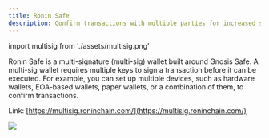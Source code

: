 ```yaml
---
title: Ronin Safe
description: Confirm transactions with multiple parties for increased security.
---
```


import multisig from './assets/multisig.png'

Ronin Safe is a multi-signature (multi-sig) wallet built around Gnosis Safe. A multi-sig wallet requires multiple keys to sign a transaction before it can be executed. For example, you can set up multiple devices, such as hardware wallets, EOA-based wallets, paper wallets, or a combination of them, to confirm transactions.

Link: [https://multisig.roninchain.com/](https://multisig.roninchain.com/)

<img src={multisig} width={1280} />
